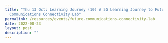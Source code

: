 ```yaml
---
title: "Thu 13 Oct: Learning Journey (10) A 5G Learning Journey to Future
  Communications Connectivity Lab"
permalink: /resources/events/future-communications-connectivity-lab
date: 2022-08-23
layout: post
description: ""
---
```


